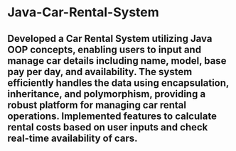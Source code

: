# Java-Car-Rental-System

## Developed a Car Rental System utilizing Java OOP concepts, enabling users to input and manage car details including name, model, base pay per day, and availability. The system efficiently handles the data using encapsulation, inheritance, and polymorphism, providing a robust platform for managing car rental operations. Implemented features to calculate rental costs based on user inputs and check real-time availability of cars.
